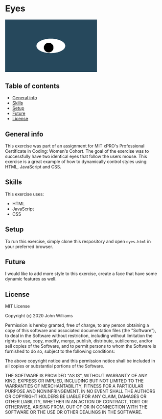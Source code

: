 # Eyes 
<img src= "oneeye.png" width='300'/>

## Table of contents
* [General info](#general-info)
* [Skills](#skills)
* [Setup](#setup)
* [Future](#future)
* [License](#license)
## General info
This exercise was part of an assignment for MIT xPRO's Professional Certificate in Coding: Women's Cohort. The goal of the exercise was to successfully have two identical eyes that follow the users mouse. This exercise is a great example of how to dynamically control styles using HTML, JavaScript and CSS.
	
## Skills
This exercise uses:
* HTML
* JavaScript
* CSS
	
## Setup
To run this exercise, simply clone this respository and open ```eyes.html``` in your preferred browser.

## Future
I would like to add more style to this exercise, create a face that have some dynamic features as well.

## License
MIT License

Copyright (c) 2020 John Williams

Permission is hereby granted, free of charge, to any person obtaining a copy
of this software and associated documentation files (the "Software"), to deal
in the Software without restriction, including without limitation the rights
to use, copy, modify, merge, publish, distribute, sublicense, and/or sell
copies of the Software, and to permit persons to whom the Software is
furnished to do so, subject to the following conditions:

The above copyright notice and this permission notice shall be included in all
copies or substantial portions of the Software.

THE SOFTWARE IS PROVIDED "AS IS", WITHOUT WARRANTY OF ANY KIND, EXPRESS OR
IMPLIED, INCLUDING BUT NOT LIMITED TO THE WARRANTIES OF MERCHANTABILITY,
FITNESS FOR A PARTICULAR PURPOSE AND NONINFRINGEMENT. IN NO EVENT SHALL THE
AUTHORS OR COPYRIGHT HOLDERS BE LIABLE FOR ANY CLAIM, DAMAGES OR OTHER
LIABILITY, WHETHER IN AN ACTION OF CONTRACT, TORT OR OTHERWISE, ARISING FROM,
OUT OF OR IN CONNECTION WITH THE SOFTWARE OR THE USE OR OTHER DEALINGS IN THE
SOFTWARE.

